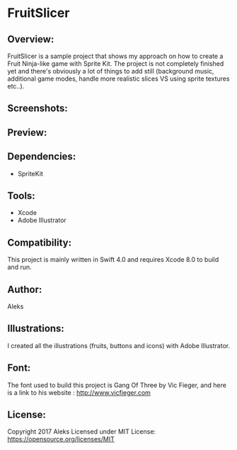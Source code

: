 # FruitSlicer

## Overview:

FruitSlicer is a sample project that shows my approach on how to create a Fruit Ninja-like game with Sprite Kit. The project is not completely finished yet and there's obviously a lot of things to add still (background music, additional game modes, handle more realistic slices VS using sprite textures etc..).

## Screenshots:




## Preview:




## Dependencies:

* SpriteKit

## Tools:

* Xcode
* Adobe Illustrator

## Compatibility:

This project is mainly written in Swift 4.0 and requires Xcode 8.0 to build and run.

## Author:

Aleks

## Illustrations:

I created all the illustrations (fruits, buttons and icons) with Adobe Illustrator.

## Font:

The font used to build this project is Gang Of Three by Vic Fieger, and here is a link to his website : http://www.vicfieger.com

## License:

Copyright 2017 Aleks
Licensed under MIT License: 
https://opensource.org/licenses/MIT
